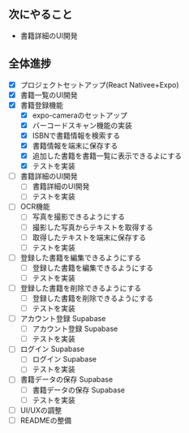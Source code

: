## 次にやること
- 書籍詳細のUI開発

## 全体進捗
- [x] プロジェクトセットアップ(React Nativee+Expo)
- [x] 書籍一覧のUI開発
- [x] 書籍登録機能
  - [x] expo-cameraのセットアップ
  - [x] バーコードスキャン機能の実装
  - [x] ISBNで書籍情報を検索する
  - [x] 書籍情報を端末に保存する
  - [x] 追加した書籍を書籍一覧に表示できるよにする
  - [x] テストを実装
- [ ] 書籍詳細のUI開発
  - [ ] 書籍詳細のUI開発
  - [ ] テストを実装
- [ ] OCR機能
  - [ ] 写真を撮影できるようにする
  - [ ] 撮影した写真からテキストを取得する
  - [ ] 取得したテキストを端末に保存する
  - [ ] テストを実装
- [ ] 登録した書籍を編集できるようにする
  - [ ] 登録した書籍を編集できるようにする
  - [ ] テストを実装
- [ ] 登録した書籍を削除できるようにする
  - [ ] 登録した書籍を削除できるようにする
  - [ ] テストを実装
- [ ] アカウント登録 Supabase
  - [ ] アカウント登録 Supabase
  - [ ] テストを実装
- [ ] ログイン Supabase
  - [ ] ログイン Supabase
  - [ ] テストを実装
- [ ] 書籍データの保存 Supabase
  - [ ] 書籍データの保存 Supabase
  - [ ] テストを実装
- [ ] UI/UXの調整
- [ ] READMEの整備